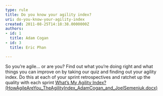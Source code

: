 ```yaml
---
type: rule
title: Do you know your agility index?
uri: do-you-know-your-agility-index
created: 2011-08-25T14:18:38.0000000Z
authors:
- id: 1
  title: Adam Cogan
- id: 3
  title: Eric Phan

---
```


 
So you’re agile… or are you? Find out what you’re doing right and what things you can improve on by taking our quiz and finding out your agility index. Do this at each of your sprint retrospectives and ratchet up the quality with each sprint
 [What’s My Agility Index? (HowAgileAreYou\_TheAgilityIndex\_AdamCogan\_and\_JoelSemeniuk.docx)](/Documents/HowAgileAreYou_TheAgilityIndex_AdamCogan_and_JoelSemeniuk.docx)


